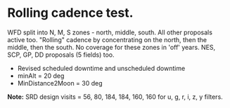# Rolling cadence test.

WFD split into N, M, S zones - north, middle, south. All other proposals active too.
"Rolling" cadence by concentrating on the north, then the middle, then the south.
No coverage for these zones in 'off' years.
NES, SCP, GP, DD proposals (5 fields) too.

* Revised scheduled downtime and unscheduled downtime
* minAlt = 20 deg
* MinDistance2Moon = 30 deg

**Note:**
SRD design visits = 56, 80, 184, 184, 160, 160 for u, g, r, i, z, y filters.
